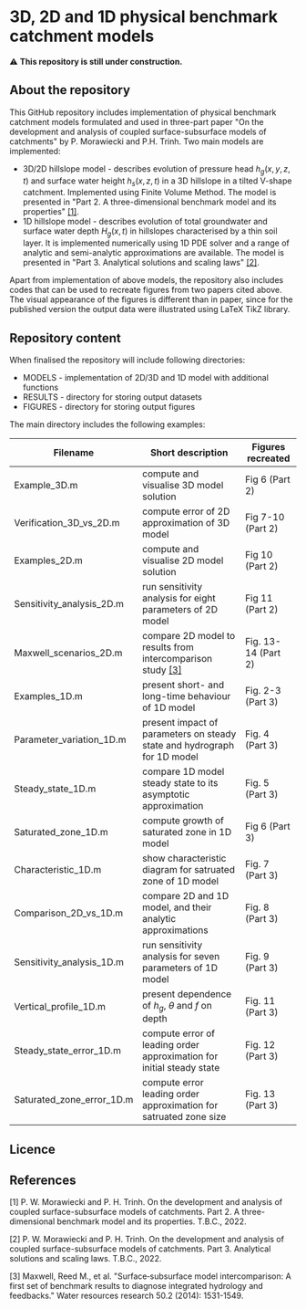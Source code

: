 # 3D, 2D and 1D physical benchmark catchment models

:warning: **This repository is still under construction.**

## About the repository

This GitHub repository includes implementation of physical benchmark catchment models formulated and used in three-part paper "On the development and analysis of coupled
surface-subsurface models of catchments" by P. Morawiecki and P.H. Trinh. Two main models are implemented:
* 3D/2D hillslope model - describes evolution of pressure head $h_g(x,y,z,t)$ and surface water height $h_s(x,z,t)$ in a 3D hillslope in a tilted V-shape catchment. Implemented using Finite Volume Method. The model is presented in "Part 2. A three-dimensional benchmark model and its properties" [[1]](#1).
* 1D hillslope model - describes evolution of total groundwater and surface water depth $H_g(x,t)$ in hillslopes characterised by a thin soil layer. It is implemented numerically using 1D PDE solver and a range of analytic and semi-analytic approximations are available. The model is presented in "Part 3. Analytical solutions and scaling laws" [[2]](#2).

Apart from implementation of above models, the repository also includes codes that can be used to recreate figures from two papers cited above. The visual appearance of the figures is different than in paper, since for the published version the output data were illustrated using LaTeX TikZ library.

## Repository content

When finalised the repository will include following directories:

* MODELS - implementation of 2D/3D and 1D model with additional functions
* RESULTS - directory for storing output datasets
* FIGURES - directory for storing output figures

The main directory includes the following examples:

| Filename | Short description | Figures recreated |
| ---      | ---       | ---       |
| Example_3D.m | compute and visualise 3D model solution | Fig 6 (Part 2) |
| Verification_3D_vs_2D.m | compute error of 2D approximation of 3D model | Fig 7-10 (Part 2) |
| Examples_2D.m | compute and visualise 2D model solution | Fig 10 (Part 2) |
| Sensitivity_analysis_2D.m | run sensitivity analysis for eight parameters of 2D model | Fig 11 (Part 2) |
| Maxwell_scenarios_2D.m | compare 2D model to results from intercomparison study [[3]](#3) | Fig. 13-14 (Part 2) |
| Examples_1D.m | present short- and long-time behaviour of 1D model | Fig. 2-3 (Part 3) |
| Parameter_variation_1D.m | present impact of parameters on steady state and hydrograph for 1D model | Fig. 4 (Part 3) |
| Steady_state_1D.m | compare 1D model steady state to its asymptotic approximation | Fig. 5 (Part 3) |
| Saturated_zone_1D.m | compute growth of saturated zone in 1D model | Fig 6 (Part 3) |
| Characteristic_1D.m | show characteristic diagram for satruated zone of 1D model | Fig. 7 (Part 3) |
| Comparison_2D_vs_1D.m | compare 2D and 1D model, and their analytic approximations  | Fig. 8 (Part 3) |
| Sensitivity_analysis_1D.m | run sensitivity analysis for seven parameters of 1D model | Fig. 9 (Part 3) |
| Vertical_profile_1D.m | present dependence of $h_g$, $\theta$ and $f$ on depth | Fig. 11 (Part 3) |
| Steady_state_error_1D.m | compute error of leading order approximation for initial steady state | Fig. 12 (Part 3) |
| Saturated_zone_error_1D.m | compute error leading order approximation for satruated zone size | Fig. 13 (Part 3) |

## Licence

## References

<a id="1">[1]</a> P. W. Morawiecki and P. H. Trinh. On the development and analysis of coupled surface-subsurface models of catchments. Part 2. A three-dimensional benchmark model and its properties. T.B.C., 2022.

<a id="2">[2]</a> P. W. Morawiecki and P. H. Trinh. On the development and analysis of coupled surface-subsurface models of catchments. Part 3. Analytical solutions and scaling laws. T.B.C., 2022.

<a id="3">[3]</a>  Maxwell, Reed M., et al. "Surface‐subsurface model intercomparison: A first set of benchmark results to diagnose integrated hydrology and feedbacks." Water resources research 50.2 (2014): 1531-1549.
